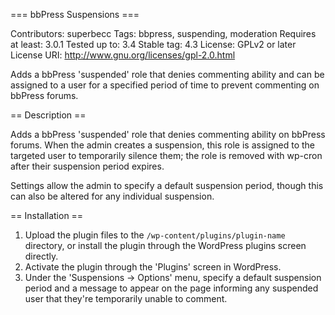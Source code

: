 === bbPress Suspensions ===

Contributors: superbecc
Tags: bbpress, suspending, moderation
Requires at least: 3.0.1
Tested up to: 3.4
Stable tag: 4.3
License: GPLv2 or later
License URI: http://www.gnu.org/licenses/gpl-2.0.html

Adds a bbPress 'suspended' role that denies commenting ability and can be assigned to a user for a specified period of time to prevent commenting on bbPress forums.

== Description ==

Adds a bbPress 'suspended' role that denies commenting ability on bbPress forums. When the admin creates a suspension, this role is assigned to the targeted user to temporarily silence them; the role is removed with wp-cron after their suspension period expires.

Settings allow the admin to specify a default suspension period, though this can also be altered for any individual suspension.

== Installation ==

1. Upload the plugin files to the `/wp-content/plugins/plugin-name` directory, or install the plugin through the WordPress plugins screen directly.
2. Activate the plugin through the 'Plugins' screen in WordPress.
3. Under the 'Suspensions -> Options' menu, specify a default suspension period and a message to appear on the page informing any suspended user that they're temporarily unable to comment.
